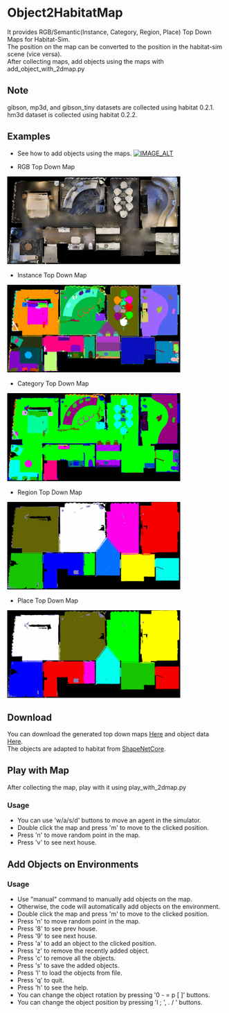 # Object2HabitatMap
It provides RGB/Semantic(Instance, Category, Region, Place) Top Down Maps for Habitat-Sim.<br>
The position on the map can be converted to the position in the habitat-sim scene (vice versa).<br>
After collecting maps, add objects using the maps with add_object_with_2dmap.py

## Note
gibson, mp3d, and gibson_tiny datasets are collected using habitat 0.2.1. <br>
hm3d dataset is collected using habitat 0.2.2.

## Examples

* See how to add objects using the maps.
[![IMAGE_ALT](https://img.youtube.com/vi/vCdYHH9GCOQ/0.jpg)](https://www.youtube.com/watch?v=vCdYHH9GCOQ)


* RGB Top Down Map <br>
<img src="sample/rgb.png" alt="HM3D" width="400"/>

* Instance Top Down Map <br>
<img src="sample/inst.png" alt="HM3DSemanticInstance" width="400"/>

* Category Top Down Map <br>
<img src="sample/cat.png" alt="HM3DSemanticInstance" width="400"/>

* Region Top Down Map <br>
<img src="sample/region.png" alt="HM3DSemanticRegion" width="400"/>

* Place Top Down Map <br>
<img src="sample/place.png" alt="HM3DSemanticPlace" width="400"/>

## Download
You can download the generated top down maps [Here](https://mysnu-my.sharepoint.com/:f:/g/personal/blackfoot_seoul_ac_kr/EvtGmk7nR2xIl6ddsOQXP4oBguEAJm5yt3WrMl8Cv4ZUaw?e=WNxYIs)
and object data [Here](https://mysnu-my.sharepoint.com/:f:/g/personal/blackfoot_seoul_ac_kr/EnlMQwuYCyhIlaUR5ibGzEIBaYXL2_Krf7X_L_XI8nb8Xg?e=whL9BI). <br>
The objects are adapted to habitat from [ShapeNetCore](https://shapenet.org/).


## Play with Map
After collecting the map, play with it using play_with_2dmap.py

### Usage
* You can use 'w/a/s/d' buttons to move an agent in the simulator.
* Double click the map and press 'm' to move to the clicked position.
* Press 'n' to move random point in the map.
* Press 'v' to see next house.

## Add Objects on Environments
### Usage
* Use "manual" command to manually add objects on the map.
* Otherwise, the code will automatically add objects on the environment.
* Double click the map and press 'm' to move to the clicked position.
* Press 'n' to move random point in the map.
* Press '8' to see prev house.
* Press '9' to see next house.
* Press 'a' to add an object to the clicked position.
* Press 'z' to remove the recently added object.
* Press 'c' to remove all the objects.
* Press 's' to save the added objects.
* Press 'l' to load the objects from file.
* Press 'q' to quit.
* Press 'h' to see the help.
* You can change the object rotation by pressing '0 - = p [ ]' buttons.
* You can change the object position by pressing 'l ; ', . / ' buttons.
